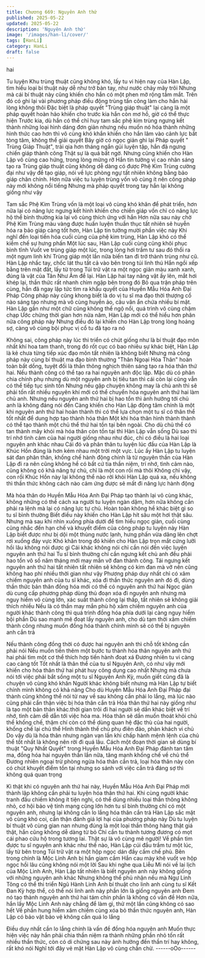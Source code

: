 ```yaml
---
title: Chương 669: Nguyên Anh thứ
published: 2025-05-22
updated: 2025-05-22
description: 'Nguyên Anh thứ'
image: '/images/han-li/cover/'
tags: [HanLi]
category: HanLi
draft: false
---
```


hai

Tu luyện Khu trùng thuật cũng không khó, lấy tu vi hiện nay của
Hàn Lập, tìm hiểu loại bí thuật này dễ như trở bàn tay, như nước
chảy mây trôi
Nhưng mà cái bí thuật này cũng khiến cho hắn có một phen mở
rộng tầm mắt. Trên đó có ghi lại vài phương pháp điều động trùng
tấn công làm cho hắn hài lòng không thôi
Đặc biệt là pháp quyết "Trùng giáp thuật" lại càng là một pháp
quyết hoàn hảo khiến cho trước kia hắn còn mơ hồ, giờ có thể
thực hiện
Trước kia, dù hắn có thể chỉ huy tam sắc phệ kim trùng ngưng kết
thành những loại hình dáng đơn giản nhưng nếu muốn nó hóa
thành những hình thức cao hơn thì vô cùng khó khắn khiến cho
hắn lâm vào cảnh lực bất tòng tâm, không thể giải quyết
Bây giờ có ngọc giản ghi lại Pháp quyết " Trùng Giáp Thuật", trải
qia hơn tháng ngắn gủi luyện tập, hắn đã ngưng chiến giáp thành
công
Thật sự là quá bất ngờ. Nhưng cũng khiến cho Hàn Lập vô cùng
cao hứng, trong lòng mừng rỡ
Hắn tin tường vị cao nhân sáng tạo ra Trùng giáp thuật cũng
không dễ dàng có được Phệ Kim Trùng cường đại như vậy để tạo
giáp, nói về lực phòng ngự tất nhiên không bằng bảo giáp chân
chính. Hơn nữa việc tu luyện trùng vốn vô cùng ít nên công pháp
này mới không nổi tiếng
Nhưng mà pháp quyết trong tay hắn lại không giống như vậy

Tam sắc Phệ Kim Trùng vốn là một loại vô cùng khó khăn để phát
triển, hơn nữa lại có năng lực ngưng kết hình khiến cho chiến
giáp vốn chỉ có năng lực hộ thể bình thường kia lại vô cùng thích
ứng với hắn
Hơn nữa sau này chờ Phệ Kim Trùng màu vàng được huấn luyện
thuần thục tất nhiên sẽ huyễn hóa ra bảo giáp càng tốt hơn, Hàn
Lập tin tưởng mười phần việc này
Khi nghĩ đến loại tiến hóa cuối cùng của phệ kim trùng, Hàn Lập
khó có thể kiềm chế sự hưng phấn
Một lúc sau, Hàn Lập cuối cùng cũng khôi phục bình tĩnh
Vuốt ve trùng giáp một lúc, trong lòng hơi trầm tư sau đó thổi ra
một ngụm linh khí
Trùng giáp một lần nữa biến tan đi trở thành trùng như cũ. Hàn
Lập nhấc tay, chốc lát thu tất cả vào bên trong túi linh thú
Hắn ngồi xếp bằng trên mặt đất, lấy từ trong Túi trữ vật ra một
ngọc giản màu xanh xanh, đúng là vật của Tân Như Âm để lại.
Hàn Lập hai tay nâng vật ấy lên, mắt hơi khép lại, thần thức rất
nhanh chìm ngập bên trong đó
Bỏ qua trận pháp trên cùng, hắn đã ngay lập tức tìm ra khẩu
quyết của Huyền Mẫu Hóa Anh Đại Pháp
Công pháp này cũng khong biết là do vị tu sĩ ma đạo thời thượng
cổ nào sáng tạo nhưng mà vô cùng huyền ảo, câu văn ẩn chứa
nhiều bí mật. Hàn Lập gần như một chữ cũng không thể ngộ nổi,
quá trình vô cùng chậm chạp
Ước chừng thời gian hơn nửa năm, Hàn Lập mới có thể hiểu hơn
phân nửa công pháp này
Nhưng điều đó lại khiến cho Hàn Lập trong lòng hoảng sợ, càng
vô cùng bội phục vị cổ tu đã tạo ra nó

Không sai, công pháp này lúc thi triển có chút giống như là bí
thuật đạo môn nhất khí hoa tam thanh, trong đó rốt cục có bao
nhiêu sự khác biệt, Hàn Lập là kẻ chưa từng tiếp xúc đạo môn tất
nhiên là không biết
Nhưng mà công pháp này cùng bí thuật ma đạo bình thường
"Thân Ngoại Hóa Thân" hoàn toàn bất dồng, tuyệt đối là thần
thông nghịch thiên sáng tạo ra hóa thân thứ hai. Nếu thành công
có thể tạo ra hai nguyên anh độc lập. Mặc dù có phân chia chính
phụ nhưng dù một nguyên anh bị tiêu tan thì cái còn lại cũng vẫn
có thể tiếp tục sinh tồn
Nhưng nếu gặp chuyện không may là chủ anh thì sẽ phải tốn rất
nhiều nguyên khí mới có thể chuyển hóa nguyên anh thứ hai làm
chủ anh. Nhưng nếu nguyên anh thứ hai bị hao tổn thì ảnh hưởng
tới chủ anh là không đáng nói đến
Càng khiến cho Hàn Lập động tâm chính là một khi nguyên anh
thứ hai hoàn thành thì có thể lựa chọn một tu sĩ có thân thể tốt
nhất để dung hợp tạo thành hóa thân
Một khi hóa thân hình thành thành có thể tạo thành một chủ thể
thứ hai tồn tại bên ngoài. Cho dù chủ thể có tan thành mây khói
mà hóa thân còn tồn tại thì Hàn Lập vẫn sống
Dù sao thì trí nhớ tình cảm của hai người giống nhau như đúc, chỉ
có điều là hai loại nguyên anh khác nhau
Cái đó và phân thân tu luyện lúc đầu của Hàn Lập là Khúc Hồn
đúng là hơn kém nhau một trời một vực.
Lúc ấy Hàn Lập tu luyện sát đan phân thân, khống chế hành động
chính là từ nguyên thần của Hàn Lập đi ra nên cũng không hề có
bất cứ tia thần niệm, trí nhớ, tình cảm nào, cũng không có khả
năng tự chủ, chỉ là một con rối mà thôi
Không chỉ vậy, con rối Khúc Hồn này lại không thể nào rời khỏi
Hàn Lập quá xa, nếu không thì thần thức không cách nào cảm
ứng được sẽ mất đi năng lực hành động

Mà hóa thân do Huyền Mẫu Hóa Anh Đại Pháp tạo thành lại vô
cùng khác, không những có thể cách xa người tu luyện ngàn
dặm, hơn nữa không cần phải ra lệnh mà lại có năng lực tự chủ.
Hoàn toàn không hề khác biệt gì so tu sĩ bình thường
Biết điều này khiến cho Hàn Lập hít sâu một hơi thật sâu.
Nhưng mà sau khi nhìn xuống phía dưới để tìm hiểu ngọc giản,
cuối cùng cũng nhắc đến hạn chế và khuyết điểm của công pháp
tu luyện này
Hàn Lập biết được như bị dội một thùng nước lạnh, hưng phấn
vừa dâng lên chợt rơi xuống đáy vực
Khó khăn trong đó khiến cho Hàn Lập trọn mắt cứng lưỡi hồi lâu
không nói được gì
Cái khác không nói chỉ cần nói đến việc luyện nguyên anh thứ hai
Tu sĩ bình thường chỉ cần ngưng kết chủ anh đều phải hao tổn vô
số năm tháng mới may mắn vỡ đan thành công. Tái ngưng kết
nguyên anh thứ hai tất nhiên tất nhiên sẽ không có kim đan mà
vỡ nên cũng không hao phí nhiều thời gian như vậy
Phương pháp duy nhất chỉ có xâm chiếm nguyên anh của tu sĩ
khác, xóa đi thần thức nguyên anh đó đi, dùng thần thức bản thân
đồng hóa mới có thể có nguyên anh thứ hai
Ngọc giản dù cung cấp phương pháp dùng thủ đoạn xóa đi
nguyên anh nhưng mà nguy hiểm vô cùng lớn, xác suất thành
công lại thấp, tất nhiên sẽ không giải thích nhiều
Nếu là có thần may mắn phù hộ xâm chiếm nguyên anh của
người khác thành công thì quá trình đồng hóa phía dưới lại càng
nguy hiểm bội phần
Dù sao mạnh mẽ đoạt lấy nguyên anh, cho dù tạm thời xâm
chiếm thành công nhưng muốn đồng hóa thành chính mình sẽ có
thể bị nguyên anh cắn trả

Nếu thành công đồng thời có được hai nguyên anh thì chỗ tốt
không cần phải nói
Nếu muốn tiến thêm một bước tu thành hóa thân nguyên anh thứ
hai phải tìm một cơ thể thích hợp tiến hành đoạt xá
Đương nhiên tu vi càng cao càng tốt
Tốt nhất là thân thể của tu sĩ Nguyên Anh, có như vậy mới khiến
cho hóa thân thứ hai phát huy công dụng cao nhất
Nhưng mà chưa nói tới việc phải bắt sống một tu sĩ Nguyên Anh
Kỳ, muốn giết cũng đã là chuyện vô cùng khó khăn
Người khác không biết nhưng mà Hàn Lập tự biết chính mình
không có khả năng
Cho dù Huyền Mẫu Hóa Anh Đại Pháp đại thành cũng không thể
nói từ nay về sau không cần phải lo lắng, mà lúc nào cũng phải
cẩn thận việc bị hóa thân cắn trả
Hóa thân thứ hai này giống như là tạo một bản thân khác.thời
gian trôi đi hai người sẽ dần khác biệt về trí nhớ, tình cảm dễ dẫn
tới việc hóa ma. Hóa thân sẽ dần muốn thoát khỏi chủ thể khống
chế, thậm chí còn có thể dùng quan hệ đặc thù của hai người,
khống chế lại chủ thể
Hình thành thế chủ phụ điên đảo, phản khách vi chủ
Do vậy dù là hóa thân nhưng ngàn vạn lần khi chấp hành mệnh
lệnh của chủ thể tốt nhất là không nên rời đi quá lâu. Cách một
đoạn thời gian sẽ dùng bí thuật "Quy Nhất Quyết" trong Huyền
Mẫu Hóa Anh Đại Pháp đánh tan tâm ma, đồng hóa hai nguyên
thần lần nữa, tăng mạnh khống chế về chủ thể
Đương nhiên ngoại trừ phòng ngừa hóa thân cắn trả, loại hóa
thân này còn có chút khuyết điểm tồn tại nhưng so sánh với việc
cắn trả đáng sợ thì không quá quan trọng

Kì thật khi có nguyên anh thứ hai này, Huyền Mẫu Hóa Anh Đại
Pháp mới thành lập không cần phải tu luyện hóa thân thứ hai. Khi
cùng người khác tranh đấu chiếm không ít tiện nghi, có thể dùng
nhiều loại thần thông không nhỏ, cơ hội bảo vệ tính mạng cũng
lớn hơn tu sĩ bình thường chỉ có một nguyên anh, nhưng lại
không cần lo lắng hóa thân cắn trả
Hàn Lập sắc mặt vô cùng khó coi, cẩn thận đánh giá lợi hại của
phương pháp này
Dù tu luyện bí thuật vô cùng gian nan nhưng đúng là một loại thần
thông hàng thật giá thật, hắn cũng không dễ dàng từ bỏ
Chỉ cần tu thành tương đương có mọt cái phao cứu hộ trong
tương lai. Thật sự là vô cùng mê người!
Về phần tìm được tu sĩ nguyên anh khác như thế nào, Hàn Lập
cúi đầu trầm tư một lúc, lấy từ bên trong Túi trữ vật ra một hộp
ngọc dán đầy cấm chế phù. Bên trong chính là Mộc Linh Anh bị
hắn giam cầm
Hắn cau mày khẽ vuốt ve hộp ngọc hồi lâu cũng không nói một lời
Sau khi nghe qua Liễu Mi nói về lai lịch của Mộc Linh Anh, Hàn
Lập tất nhiên là biết nguyên anh này không giống với những
nguyên anh khác
Nhưng không thể phủ nhận nếu mà Ngự Linh Tông có thể thi triển
Ngũ Hành Linh Anh bí thuật cho linh anh cùng tu sĩ Kết Đan Kỳ
hợp thể, có thể nói linh anh này phần lớn là giống nguyên anh
Đem nó tạo thành nguyên anh thứ hai tám chín phần là không có
vấn đề
Hơn nữa, hắn lấy Mộc Linh Anh này chẳng để làm gì, thử một lần
cũng không có sao hết
Về phần hung hiểm xâm chiếm cùng xóa bỏ thần thức nguyên
anh, Hàn Lập có bảo vật bảo vệ không cần quá lo lắng

Điều duy nhất cần lo lắng chính là vấn đề đồng hóa nguyên anh
Muốn thực hiện việc này hắn phải chia thần niệm ra thành những
phần nhỏ tốn rất nhiều thần thức, còn có di chứng sau này ảnh
hưởng đến thần trí hay không, rất khó nói
Nghĩ tới đây vẻ mặt Hàn Lập vô cùng chần chừ.
------oOo------
